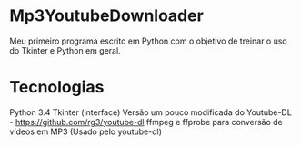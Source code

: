 # Mp3YoutubeDownloader

Meu primeiro programa escrito em Python com o objetivo de treinar o uso do Tkinter e Python em geral.


# Tecnologias

Python 3.4
Tkinter (interface)
Versão um pouco modificada do Youtube-DL - https://github.com/rg3/youtube-dl
ffmpeg e ffprobe para conversão de vídeos em MP3 (Usado pelo youtube-dl)
